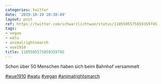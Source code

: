 ```yaml
---
categories: twitter
date: '2019-10-19 10:38:49'
layout: post
ref: https://twitter.com/schwarzlichtwue/status/1185505575859359745
tags:
- vegan
- watu
- animalrightsmarch
- wue1910
title: 1185505575859359745
---
```

Schon über 50 Menschen haben sich beim Bahnhof versammelt

[#wue1910](/t/wue1910) [#watu](/t/watu) [#vegan](/t/vegan) [#animalrightsmarch](/t/animalrightsmarch) 